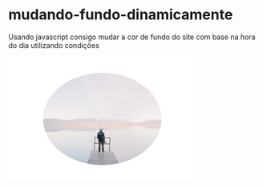 # mudando-fundo-dinamicamente
Usando javascript consigo mudar a cor de fundo do site com base na hora do dia utilizando condições 
<div> 
<img src="fotomanha.png" alt="foto do dia">
